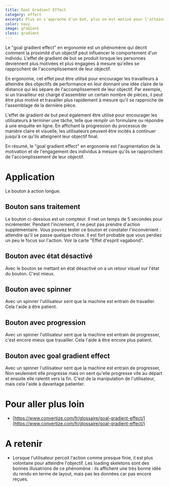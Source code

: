 ```yaml
---
title: Goal Gradient Effect
category: effect
excerpt: Plus on s'approche d'un but, plus on est motivé pour l'atteindre.
color: navy
image: gradient
class: gradient
---
```


Le "goal gradient effect" en ergonomie est un phénomène qui décrit comment la
proximité d'un objectif peut influencer le comportement d'un individu. L'effet
de gradient de but se produit lorsque les personnes deviennent plus motivées et
plus engagées à mesure qu'elles se rapprochent de l'accomplissement de leur
objectif.

En ergonomie, cet effet peut être utilisé pour encourager les travailleurs à
atteindre des objectifs de performance en leur donnant une idée claire de la
distance qui les sépare de l'accomplissement de leur objectif. Par exemple, si
un travailleur est chargé d'assembler un certain nombre de pièces, il peut être
plus motivé et travailler plus rapidement à mesure qu'il se rapproche de
l'assemblage de la dernière pièce.

L'effet de gradient de but peut également être utilisé pour encourager les
utilisateurs à terminer une tâche, telle que remplir un formulaire ou répondre à
une enquête en ligne. En affichant la progression du processus de manière claire
et visuelle, les utilisateurs peuvent être incités à continuer jusqu'à ce qu'ils
atteignent leur objectif final.

En résumé, le "goal gradient effect" en ergonomie est l'augmentation de la
motivation et de l'engagement des individus à mesure qu'ils se rapprochent de
l'accomplissement de leur objectif.

# Application

Le bouton à action longue.

## Bouton sans traitement

Le bouton ci-dessous est un compteur. Il met un temps de 5 secondes pour incrémenter. Pendant l'increment, il ne peut pas prendre d'action supplémentaire. Vous pouvez tester ce bouton et constater l'inconvénient :
attendre qu'il se passe quelque chose. Il est fort probable que vous perdiez un peu le focus sur l'action. Voir la carte "Effet d'esprit vagabond".

<div class="btn1"></div>

## Bouton avec état désactivé

Avec le bouton se mettant en état désactivé on a un retour visuel sur l'état du bouton. C'est mieux.

<div class="btn2"></div>

## Bouton avec spinner

Avec un spinner l'utilisateur sent que la machine est entrain de travailler. Cela l'aide à être patient.

<div class="btn3"></div>

## Bouton avec progression

Avec un spinner l'utilisateur sent que la machine est entrain de progresser, c'est encore mieux que travailler. Cela l'aide à être encore plus patient.

<div class="btn4"></div>

## Bouton avec goal gradient effect

Avec un spinner l'utilisateur sent que la machine est entrain de progresser,
Non seulement elle progresse mais on sent qu'elle progresse vite au départ et ensuite elle ralentit vers la fin.
C'est de la manipulation de l'utilisateur, mais cela l'aide à davantage patienter.

<div class="btn5"></div>

# Pour aller plus loin

- [https://www.convertize.com/fr/glossaire/goal-gradient-effect/](https://www.convertize.com/fr/glossaire/goal-gradient-effect/)

# A retenir

- Lorsque l'utilisateur percoit l'action comme presque finie, il est plus volontaire pour atteindre l'objectif. Les loading skeletons sont des bonnes illusatrions de ce phénomène : ils affichent une très bonne idée du rendu en terme de layout, mais pas les données car pas encore reçues.
